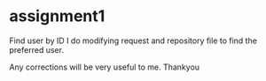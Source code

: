 # assignment1

Find user by ID
I do modifying request and repository file to find the preferred user.

Any corrections will be very useful to me. Thankyou
